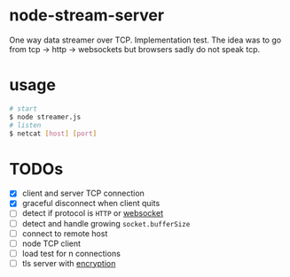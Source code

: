 # node-stream-server
One way data streamer over TCP. Implementation test. The idea was to go from tcp -> http -> websockets but browsers sadly do not speak tcp.

# usage
```bash
# start
$ node streamer.js
# listen
$ netcat [host] [port]
```

# TODOs
- [x] client and server TCP connection
- [x] graceful disconnect when client quits
- [ ] detect if protocol is `HTTP` or [websocket](http://stackoverflow.com/questions/26507959/how-do-i-connect-to-a-websocket-manually-with-netcat-socat-telnet)
- [ ] detect and handle growing `socket.bufferSize`
- [ ] connect to remote host
- [ ] node TCP client
- [ ] load test for n connections
- [ ] tls server with [encryption](https://nodejs.org/api/tls.html)
